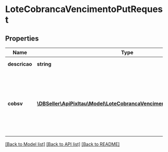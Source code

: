 # LoteCobrancaVencimentoPutRequest

## Properties
Name | Type | Description | Notes
------------ | ------------- | ------------- | -------------
**descricao** | **string** | Descrição do lote | 
**cobsv** | [**\DBSeller\ApiPixItau\Model\LoteCobrancaVencimentoPutRequestCobsv[]**](LoteCobrancaVencimentoPutRequestCobsv.md) | Dados enviados para criação ou alteração da cobrança com vencimento via API Pix | 

[[Back to Model list]](../../README.md#documentation-for-models) [[Back to API list]](../../README.md#documentation-for-api-endpoints) [[Back to README]](../../README.md)

